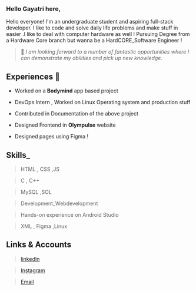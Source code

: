### Hello Gayatri here,

 Hello everyone! I'm an undergraduate student and aspiring full-stack developer. I like to code and solve daily life problems and make stuff in easier .I like to deal with computer hardware as well ! Pursuing Degree from a Hardware Core branch but wanna be a HardCORE_Software Engineer !


 >🌱 *I am looking forward to a number of fantastic opportunities where I can demonstrate my abilities and pick up new knowledge.*

 ## Experiences 🚴
 - Worked on a **Bodymind** app based project 
 
 - DevOps Intern , Worked on Linux  Operating system and production stuff 
 
 - Contributed in Documentation of the above project  
 
 - Designed Frontend in **Olympulse** website
 
 - Designed pages using Figma !

## Skills_
>HTML , CSS ,JS

>C , C++

>MySQL ,SOL

>Development_Webdevelopment

> Hands-on experience on Android Studio

>XML , Figma ,Linux

## Links & Accounts 
>[linkedIn](https://www.linkedin.com/in/gayatri-rane-277883252)

>[Instagram](gayouu_11)

>[Email](ranegayatri625@gmail.com)
